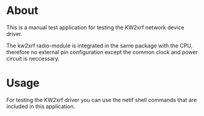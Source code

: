 # About
This is a manual test application for testing the KW2xrf network device driver.

The kw2xrf radio-module is integrated in the same package with the CPU,
therefore no external pin configuration except the common clock and
power circuit is neccessary.

# Usage
For testing the KW2xrf driver you can use the netif shell commands that are
included in this application.
